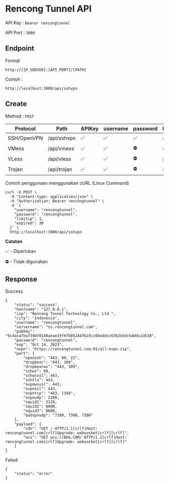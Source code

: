 
# Rencong Tunnel API

API Key : `Bearer rencongtunnel`

API Port : `3000`

## Endpoint

Format

    http://[IP_SERVER]:[API_PORT]/[PATH]

Contoh :

    http://localhost:3000/api/sshvpn

## Create

Method : `POST`

|Protocol|Path|APIKey|username|password|limitip|quota|expired|
|--|--|--|--|--|--|--|--|
|SSH/OpenVPN|/api/sshvpn|✅|✅|✅|✅|⛔️|✅|
|VMess|/api/vmess|✅|✅|⛔️|✅|✅|✅|
|VLess|/api/vless|✅|✅|⛔️|✅|✅|✅|
|Trojan|/api/trojan|✅|✅|⛔️|✅|✅|✅|

Contoh penggunaan menggunakan cURL (Linux Command)
```
curl -X POST \
  -H "Content-type: application/json" \
  -H "Authorization: Bearer rencongtunnel" \
  -d '{
    "username": "rencongtunnel",
    "password": "rencongtunnel",
    "limitip": 1,
    "expired": 30
  }' \
  http://localhost:3000/api/sshvpn
```

**Catatan**

✅ - Diperlukan

⛔️ - Tidak digunakan

## Response

Success

```
{
    "status": "success",
    "hostname": "127.0.0.1",
    "isp": "Rencong Tunnel Technology Co., Ltd.",
    "city": "Indonesia",
    "username": "rencongtunnel",
    "servername": "ns.rencongtunnel.com",
    "pubkey": "9c4aca7ea739d70140aeae19f6fb85244f619cc6be4dcc6362e5dcb4ddca3638",
    "password": "rencongtunnel",
    "exp": "Oct 14, 2023",
    "ovpn": "https://rencongtunnel.com:81/all-ovpn.zip",
    "port": {
        "openssh": "443, 80, 22",
        "dropbear": "443, 109",
        "dropbearws": "443, 109",
        "sshws": 80,
        "sshwsssl": 443,
        "sshtls": 443,
        "ovpnwsssl": 443,
        "ovpnssl": 443,
        "ovpntcp": "443, 1194",
        "ovpnudp": 2200,
        "squid1": 3128,
        "squid2": 8000,
        "squid3": 8080,
        "badvpnudp": "7100, 7300, 7300"
    },
    "payload": {
        "cdn": "GET / HTTP/1.1[crlf]Host: rencongtunnel.com[crlf]Upgrade: websocket[crlf][crlf]",
        "wss": "GET wss://BUG.COM/ HTTP/1.1[crlf]Host: rencongtunnel.com[crlf]Upgrade: websocket[crlf][crlf]"
    }
}
```

Failed
```
{
    "status": "error"
}
```
